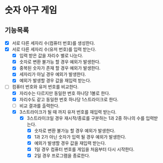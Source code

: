 # 숫자 야구 게임

## 기능목록

- [x] 서로 다른 세자리 수(컴퓨터 번호)를 생성한다.
- [x] 서로 다른 세자리 수(유저 번호)를 입력 받는다.
    - [x] 입력 받은 값을 자리수 별로 나눈다.
    - [x] 숫자로 변환 불가능 할 경우 예외가 발생한다.
    - [x] 중복된 숫자가 존재 할 경우 예외가 발생한다.
    - [x] 세자리가 아닐 경우 예외가 발생한다.
    - [x] 예외가 발생할 경우 값을 재입력 받는다.
- [ ] 컴퓨터 번호와 유저 번호를 비교한다.
    - [x] 자리수는 다르지만 동일한 번호 하나당 1볼로 한다.
    - [x] 자리수도 같고 동일한 번호 하나당 1스트라이크로 한다.
    - [ ] 비교 결과를 출력한다.
    - [x] 3스트라이크가 될 때 까지 유저 번호를 재입력 받는다.
        - [x] 3스트라이크일 경우 재시작/종료를 구분하는 1과 2중 하나의 수를 입력받는다.
            - [x] 숫자로 변환 불가능 할 경우 예외가 발생한다.
            - [x] 1과 2가 아닌 숫자가 입력 될 경우 예외가 발생한다.
            - [x] 예외가 발생할 경우 값을 재입력 받는다.
            - [x] 1일 경우 컴퓨터 번호를 게임을 처음부터 다시 시작한다.
            - [x] 2일 경우 프로그램을 종료한다.